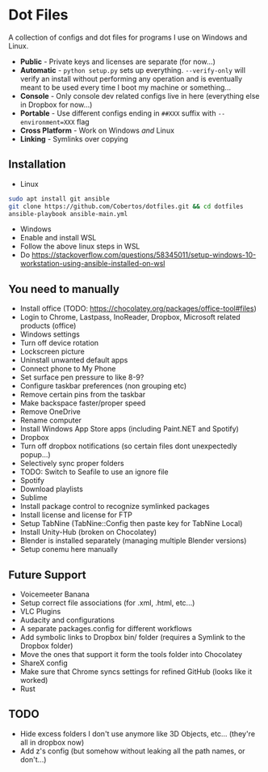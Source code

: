 # Dot Files

A collection of configs and dot files for programs I use on Windows and Linux.

* **Public** - Private keys and licenses are separate (for now...)
* **Automatic** - `python setup.py` sets up everything. `--verify-only` will verify an install without performing any operation and is eventually meant to be used every time I boot my machine or something...
* **Console** - Only console dev related configs live in here (everything else in Dropbox for now...)
* **Portable** - Use different configs ending in `##XXX` suffix with `--environment=XXX` flag
* **Cross Platform** - Work on Windows _and_ Linux
* **Linking** - Symlinks over copying

## Installation
* Linux
```bash
sudo apt install git ansible
git clone https://github.com/Cobertos/dotfiles.git && cd dotfiles
ansible-playbook ansible-main.yml
```
* Windows
* Enable and install WSL
* Follow the above linux steps in WSL
* Do https://stackoverflow.com/questions/58345011/setup-windows-10-workstation-using-ansible-installed-on-wsl

## You need to manually
* Install office (TODO: https://chocolatey.org/packages/office-tool#files)
* Login to Chrome, Lastpass, InoReader, Dropbox, Microsoft related products (office)
* Windows settings
 * Turn off device rotation
 * Lockscreen picture
 * Uninstall unwanted default apps
 * Connect phone to My Phone
 * Set surface pen pressure to like 8-9?
 * Configure taskbar preferences (non grouping etc)
 * Remove certain pins from the taskbar
 * Make backspace faster/proper speed
 * Remove OneDrive
 * Rename computer
 * Install Windows App Store apps (including Paint.NET and Spotify)
* Dropbox
 * Turn off dropbox notifications (so certain files dont unexpectedly popup...)
 * Selectively sync proper folders
 * TODO: Switch to Seafile to use an ignore file
* Spotify
 * Download playlists
* Sublime
 * Install package control to recognize symlinked packages
 * Install license and license for FTP
 * Setup TabNine (TabNine::Config then paste key for TabNine Local)
* Install Unity-Hub (broken on Chocolatey)
* Blender is installed separately (managing multiple Blender versions)
* Setup conemu here manually

## Future Support
* Voicemeeter Banana
* Setup correct file associations (for .xml, .html, etc...)
* VLC Plugins
* Audacity and configurations
* A separate packages.config for different workflows
* Add symbolic links to Dropbox bin/ folder (requires a Symlink to the Dropbox folder)
 * Move the ones that support it form the tools folder into Chocolatey
* ShareX config
* Make sure that Chrome syncs settings for refined GitHub (looks like it worked)
* Rust

## TODO
* Hide excess folders I don't use anymore like 3D Objects, etc... (they're all in dropbox now)
* Add z's config (but somehow without leaking all the path names, or don't...)
